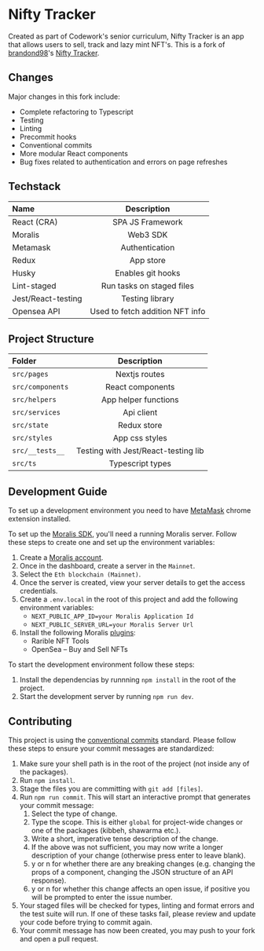 # Nifty Tracker

Created as part of Codework's senior curriculum, Nifty Tracker is an app that allows users to sell,
track and lazy mint NFT's. This is a fork of [brandond98](https://github.com/brandond98)'s
[Nifty Tracker](https://github.com/brandond98/nfttracker).

## Changes

Major changes in this fork include:

- Complete refactoring to Typescript
- Testing
- Linting
- Precommit hooks
- Conventional commits
- More modular React components
- Bug fixes related to authentication and errors on page refreshes

## Techstack

| Name               |           Description           |
| :----------------- | :-----------------------------: |
| React (CRA)        |        SPA JS Framework         |
| Moralis            |            Web3 SDK             |
| Metamask           |         Authentication          |
| Redux              |            App store            |
| Husky              |        Enables git hooks        |
| Lint-staged        |    Run tasks on staged files    |
| Jest/React-testing |         Testing library         |
| Opensea API        | Used to fetch addition NFT info |

## Project Structure

| Folder           |             Description             |
| :--------------- | :---------------------------------: |
| `src/pages`      |            Nextjs routes            |
| `src/components` |          React components           |
| `src/helpers`    |        App helper functions         |
| `src/services`   |             Api client              |
| `src/state`      |             Redux store             |
| `src/styles`     |           App css styles            |
| `src/__tests__`  | Testing with Jest/React-testing lib |
| `src/ts`         |          Typescript types           |

## Development Guide

To set up a development environment you need to have [MetaMask](https://metamask.io/) chrome
extension installed.

To set up the [Moralis SDK](https://moralis.io/), you'll need a running Moralis server. Follow these
steps to create one and set up the environment variables:

1. Create a [Moralis account](https://admin.moralis.io/register).
2. Once in the dashboard, create a server in the `Mainnet`.
3. Select the `Eth blockchain (Mainnet)`.
4. Once the server is created, view your server details to get the access credentials.
5. Create a `.env.local` in the root of this project and add the following environment variables:
   - `NEXT_PUBLIC_APP_ID=your Moralis Application Id`
   - `NEXT_PUBLIC_SERVER_URL=your Moralis Server Url`
6. Install the following Moralis [plugins](https://moralis.io/plugins/):
   - Rarible NFT Tools
   - OpenSea – Buy and Sell NFTs

To start the development environment follow these steps:

1. Install the dependencias by runnning `npm install` in the root of the project.
2. Start the development server by running `npm run dev`.

## Contributing

This project is using the
[conventional commits](https://www.conventionalcommits.org/en/v1.0.0-beta.2/) standard. Please
follow these steps to ensure your commit messages are standardized:

1. Make sure your shell path is in the root of the project (not inside any of the packages).
2. Run `npm install`.
3. Stage the files you are committing with `git add [files]`.
4. Run `npm run commit`. This will start an interactive prompt that generates your commit message:
   1. Select the type of change.
   2. Type the scope. This is either `global` for project-wide changes or one of the packages
      (kibbeh, shawarma etc.).
   3. Write a short, imperative tense description of the change.
   4. If the above was not sufficient, you may now write a longer description of your change
      (otherwise press enter to leave blank).
   5. y or n for whether there are any breaking changes (e.g. changing the props of a component,
      changing the JSON structure of an API response).
   6. y or n for whether this change affects an open issue, if positive you will be prompted to
      enter the issue number.
5. Your staged files will be checked for types, linting and format errors and the test suite will
   run. If one of these tasks fail, please review and update your code before trying to commit
   again.
6. Your commit message has now been created, you may push to your fork and open a pull request.
